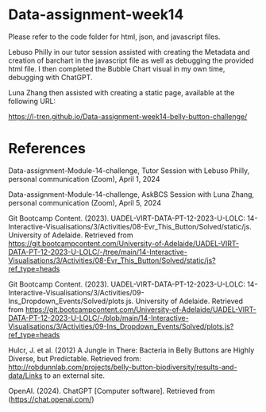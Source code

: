 # Data-assignment-week14


Please refer to the code folder for html, json, and javascript files.

Lebuso Philly in our tutor session assisted with creating the Metadata and creation of barchart in the javascript file as well as debugging the provided html file. I then completed the Bubble Chart visual in my own time, debugging with ChatGPT.

Luna Zhang then assisted with creating a static page, available at the following URL:

https://l-tren.github.io/Data-assignment-week14-belly-button-challenge/



# References

Data-assignment-Module-14-challenge, Tutor Session with Lebuso Philly, personal communication (Zoom), April 1, 2024

Data-assignment-Module-14-challenge, AskBCS Session with Luna Zhang, personal communication (Zoom), April 5, 2024

Git Bootcamp Content. (2023). UADEL-VIRT-DATA-PT-12-2023-U-LOLC: 14-Interactive-Visualisations/3/Activities/08-Evr_This_Button/Solved/static/js. University of Adelaide. Retrieved from https://git.bootcampcontent.com/University-of-Adelaide/UADEL-VIRT-DATA-PT-12-2023-U-LOLC/-/tree/main/14-Interactive-Visualisations/3/Activities/08-Evr_This_Button/Solved/static/js?ref_type=heads

Git Bootcamp Content. (2023). UADEL-VIRT-DATA-PT-12-2023-U-LOLC: 14-Interactive-Visualisations/3/Activities/09-Ins_Dropdown_Events/Solved/plots.js. University of Adelaide. Retrieved from https://git.bootcampcontent.com/University-of-Adelaide/UADEL-VIRT-DATA-PT-12-2023-U-LOLC/-/blob/main/14-Interactive-Visualisations/3/Activities/09-Ins_Dropdown_Events/Solved/plots.js?ref_type=heads

Hulcr, J. et al. (2012) A Jungle in There: Bacteria in Belly Buttons are Highly Diverse, but Predictable. Retrieved from: http://robdunnlab.com/projects/belly-button-biodiversity/results-and-data/Links to an external site.

OpenAI. (2024). ChatGPT [Computer software]. Retrieved from (https://chat.openai.com/)
